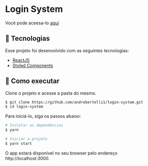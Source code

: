 # Login System

Você pode aceesa-lo <a href="https://loginsystem99.netlify.app/">aqui</a>

## 🧪 Tecnologias

Esse projeto  foi desenvolvido com as seguintes tecnologias:
* <a href="https://reactjs.org/">ReactJS</a>
* <a href="https://styled-components.com/">Styled Components</a>

## 🚀 Como executar
Clone o projeto e acesse a pasta do mesmo.

```bash
$ git clone https://github.com/andrebertelli1/login-system.git
$ cd login-system
```
Para iniciá-lo, siga os passos abaixo:

```bash
# Instalar as dependências
$ yarn

# Iniciar o projeto
$ yarn start
```
O app estará disponível no seu browser pelo endereço http://localhost:3000.
